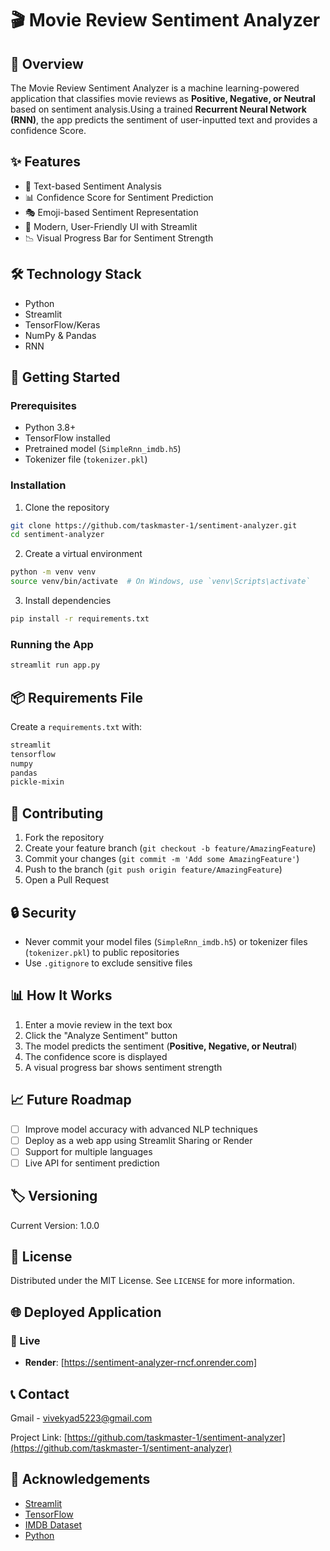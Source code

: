 # 🎬 Movie Review Sentiment Analyzer

## 📝 Overview

The Movie Review Sentiment Analyzer is a machine learning-powered application that classifies movie reviews as **Positive, Negative, or Neutral** based on sentiment analysis.Using a trained **Recurrent Neural Network (RNN)**, the app predicts the sentiment of user-inputted text and provides a confidence Score.

## ✨ Features

- 📝 Text-based Sentiment Analysis
- 📊 Confidence Score for Sentiment Prediction
- 🎭 Emoji-based Sentiment Representation
- 🎨 Modern, User-Friendly UI with Streamlit
- 📉 Visual Progress Bar for Sentiment Strength

## 🛠 Technology Stack

- Python
- Streamlit
- TensorFlow/Keras
- NumPy & Pandas
- RNN

## 🚀 Getting Started

### Prerequisites

- Python 3.8+
- TensorFlow installed
- Pretrained model (`SimpleRnn_imdb.h5`)
- Tokenizer file (`tokenizer.pkl`)

### Installation

1. Clone the repository
```bash
git clone https://github.com/taskmaster-1/sentiment-analyzer.git
cd sentiment-analyzer
```

2. Create a virtual environment
```bash
python -m venv venv
source venv/bin/activate  # On Windows, use `venv\Scripts\activate`
```

3. Install dependencies
```bash
pip install -r requirements.txt
```

### Running the App

```bash
streamlit run app.py
```

## 📦 Requirements File

Create a `requirements.txt` with:
```txt
streamlit
tensorflow
numpy
pandas
pickle-mixin
```

## 🤝 Contributing

1. Fork the repository
2. Create your feature branch (`git checkout -b feature/AmazingFeature`)
3. Commit your changes (`git commit -m 'Add some AmazingFeature'`)
4. Push to the branch (`git push origin feature/AmazingFeature`)
5. Open a Pull Request

## 🔒 Security

- Never commit your model files (`SimpleRnn_imdb.h5`) or tokenizer files (`tokenizer.pkl`) to public repositories
- Use `.gitignore` to exclude sensitive files

## 📊 How It Works

1. Enter a movie review in the text box
2. Click the "Analyze Sentiment" button
3. The model predicts the sentiment (**Positive, Negative, or Neutral**)
4. The confidence score is displayed
5. A visual progress bar shows sentiment strength

## 📈 Future Roadmap

- [ ] Improve model accuracy with advanced NLP techniques
- [ ] Deploy as a web app using Streamlit Sharing or Render
- [ ] Support for multiple languages
- [ ] Live API for sentiment prediction

## 🏷️ Versioning

Current Version: 1.0.0

## 📄 License

Distributed under the MIT License. See `LICENSE` for more information.

## 🌐 Deployed Application

### 🔗 Live 
- **Render**: [https://sentiment-analyzer-rncf.onrender.com]

## 📞 Contact

Gmail - [vivekyad5223@gmail.com](mailto:vivekyad5223@gmail.com)

Project Link: [https://github.com/taskmaster-1/sentiment-analyzer](https://github.com/taskmaster-1/sentiment-analyzer)

## 🙏 Acknowledgements

- [Streamlit](https://streamlit.io/)
- [TensorFlow](https://www.tensorflow.org/)
- [IMDB Dataset](https://ai.stanford.edu/~amaas/data/sentiment/)
- [Python](https://www.python.org/)
